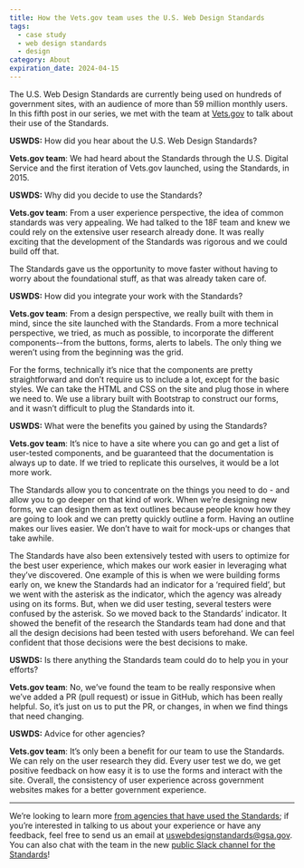 ```yaml
---
title: How the Vets.gov team uses the U.S. Web Design Standards
tags:
  - case study
  - web design standards
  - design
category: About
expiration_date: 2024-04-15
---
```


The U.S. Web Design Standards are currently being used on hundreds of government sites, with an audience of more than 59 million monthly users. In this fifth post in our series, we met with the team at [Vets.gov](https://vets.gov) to talk about their use of the Standards.

**USWDS:** How did you hear about the U.S. Web Design Standards?

**Vets.gov team**: We had heard about the Standards through the U.S. Digital Service and the first iteration of Vets.gov launched, using the Standards, in 2015.

**USWDS:** Why did you decide to use the Standards?

**Vets.gov team**: From a user experience perspective, the idea of common standards was very appealing. We had talked to the 18F team and knew we could rely on the extensive user research already done. It was really exciting that the development of the Standards was rigorous and we could build off that.

The Standards gave us the opportunity to move faster without having to worry about the foundational stuff, as that was already taken care of.

**USWDS:** How did you integrate your work with the Standards?

**Vets.gov team**: From a design perspective, we really built with them in mind, since the site launched with the Standards. From a more technical perspective, we tried, as much as possible, to incorporate the different components--from the buttons, forms, alerts to labels. The only thing we weren’t using from the beginning was the grid.

For the forms, technically it’s nice that the components are pretty straightforward and don’t require us to include a lot, except for the basic styles. We can take the HTML and CSS on the site and plug those in where we need to. We use a library built with Bootstrap to construct our forms, and it wasn’t difficult to plug the Standards into it.

**USWDS:** What were the benefits you gained by using the Standards?

**Vets.gov team**: It’s nice to have a site where you can go and get a list of user-tested components, and be guaranteed that the documentation is always up to date. If we tried to replicate this ourselves, it would be a lot more work.

The Standards allow you to concentrate on the things you need to do - and allow you to go deeper on that kind of work. When we’re designing new forms, we can design them as text outlines because people know how they are going to look and we can pretty quickly outline a form. Having an outline makes our lives easier. We don’t have to wait for mock-ups or changes that take awhile.

The Standards have also been extensively tested with users to optimize for the best user experience, which makes our work easier in leveraging what they’ve discovered. One example of this is when we were building forms early on, we knew the Standards had an indicator for a ‘required field’, but we went with the asterisk as the indicator, which the agency was already using on its forms. But, when we did user testing, several testers were confused by the asterisk. So we moved back to the Standards’ indicator. It showed the benefit of the research the Standards team had done and that all the design decisions had been tested with users beforehand. We can feel confident that those decisions were the best decisions to make.

**USWDS:** Is there anything the Standards team could do to help you in your efforts?

**Vets.gov team**: No, we’ve found the team to be really responsive when we’ve added a PR (pull request) or issue in GitHub, which has been really helpful. So, it’s just on us to put the PR, or changes, in when we find things that need changing.

**USWDS:** Advice for other agencies?

**Vets.gov team**: It’s only been a benefit for our team to use the Standards. We can rely on the user research they did. Every user test we do, we get positive feedback on how easy it is to use the forms and interact with the site. Overall, the consistency of user experience across government websites makes for a better government experience.

---

We’re looking to learn more [from agencies that have used the Standards](/getting-started/showcase/); if you’re interested in talking to us about your experience or have any feedback, feel free to send us an email at [uswebdesignstandards@gsa.gov](mailto:uswebdesignstandards@gsa.gov). You can also chat with the team in the new [public Slack channel for the Standards](https://chat.18f.gov/)!
